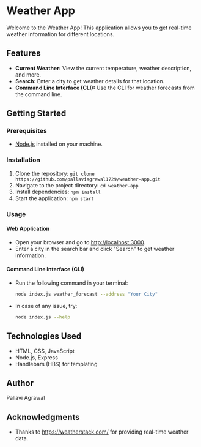 # Weather App

Welcome to the Weather App! This application allows you to get real-time weather information for different locations.

## Features

- **Current Weather:** View the current temperature, weather description, and more.
- **Search:** Enter a city to get weather details for that location.
- **Command Line Interface (CLI):** Use the CLI for weather forecasts from the command line.

## Getting Started

### Prerequisites

- [Node.js](https://nodejs.org/) installed on your machine.

### Installation

1. Clone the repository: `git clone https://github.com/pallaviagrawal1729/weather-app.git`
2. Navigate to the project directory: `cd weather-app`
3. Install dependencies: `npm install`
4. Start the application: `npm start`

### Usage

#### Web Application

- Open your browser and go to [http://localhost:3000](http://localhost:3000).
- Enter a city in the search bar and click "Search" to get weather information.

#### Command Line Interface (CLI)

- Run the following command in your terminal:

  ```bash
  node index.js weather_forecast --address "Your City"
- In case of any issue, try: 
    ```bash
    node index.js --help
    ```

## Technologies Used

- HTML, CSS, JavaScript
- Node.js, Express
- Handlebars (HBS) for templating

## Author

Pallavi Agrawal

## Acknowledgments

- Thanks to https://weatherstack.com/ for providing real-time weather data.
